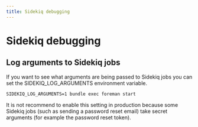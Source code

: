 ```yaml
---
title: Sidekiq debugging
---
```


# Sidekiq debugging

## Log arguments to Sidekiq jobs

If you want to see what arguments are being passed to Sidekiq jobs you can set
the SIDEKIQ_LOG_ARGUMENTS environment variable.

```
SIDEKIQ_LOG_ARGUMENTS=1 bundle exec foreman start
```

It is not recommend to enable this setting in production because some Sidekiq
jobs (such as sending a password reset email) take secret arguments (for
example the password reset token).

